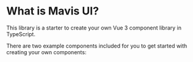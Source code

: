 # What is Mavis UI?

This library is a starter to create your own Vue 3 component library in TypeScript.

There are two example components included for you to get started with creating your own components:
